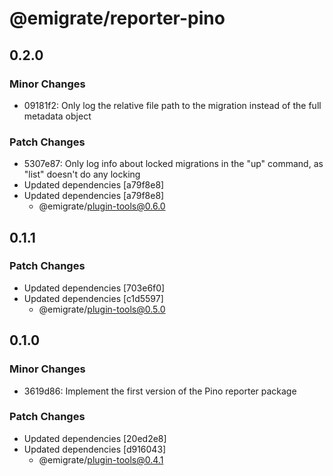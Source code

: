 # @emigrate/reporter-pino

## 0.2.0

### Minor Changes

- 09181f2: Only log the relative file path to the migration instead of the full metadata object

### Patch Changes

- 5307e87: Only log info about locked migrations in the "up" command, as "list" doesn't do any locking
- Updated dependencies [a79f8e8]
- Updated dependencies [a79f8e8]
  - @emigrate/plugin-tools@0.6.0

## 0.1.1

### Patch Changes

- Updated dependencies [703e6f0]
- Updated dependencies [c1d5597]
  - @emigrate/plugin-tools@0.5.0

## 0.1.0

### Minor Changes

- 3619d86: Implement the first version of the Pino reporter package

### Patch Changes

- Updated dependencies [20ed2e8]
- Updated dependencies [d916043]
  - @emigrate/plugin-tools@0.4.1
